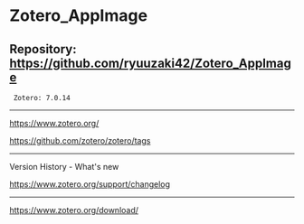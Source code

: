 # Zotero_AppImage

## Repository: https://github.com/ryuuzaki42/Zotero_AppImage
     Zotero: 7.0.14

---

https://www.zotero.org/

https://github.com/zotero/zotero/tags

---
Version History - What's new

https://www.zotero.org/support/changelog

---

https://www.zotero.org/download/
